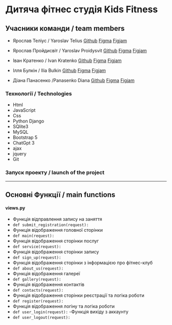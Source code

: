 # Дитяча фітнес студія Kids Fitness

## Учасники команди / team members

- Ярослав Теліус / Yaroslav Telius 
[Github](https://github.com/TeliusYaroslav "Github")
[Figma](https://www.figma.com/design/B4FPYXDBsxMPMCjVxroGOU/Untitled?node-id=0-1&t=M1SHABTPBk7JIkpU-0 "Figma")
[Figjam](https://www.figma.com/board/SdWArB2QfOjYUKFSFBrJoM/Untitled?node-id=0-1&t=RFILsCbM5wzPIvhM-0 "Figjam")

- Ярослав Пройдисвіт / Yaroslav Proidysvit 
[Github](https://github.com/geniyhub "Github")
[Figma](https://www.figma.com/design/B4FPYXDBsxMPMCjVxroGOU/Untitled?node-id=0-1&t=szvfV9d10XQNp5V6-1 "Figma")
[Figjam](https://www.figma.com/board/SdWArB2QfOjYUKFSFBrJoM/Untitled?node-id=0-1&t=SHinTeKmjVd3m2uz-1 "Figjam")

- Іван Кратенко / Ivan Kratenko 
[Github](https://github.com/ruopodfg "Github")
[Figma](https://www.figma.com/design/B4FPYXDBsxMPMCjVxroGOU/Untitled?node-id=0-1&t=9pMWxwRTPLGG3xZW-1 "Figma")
[Figjam](https://www.figma.com/board/SdWArB2QfOjYUKFSFBrJoM/Untitled?node-id=0-1&t=ok4nPbWmv5KGHww2-1 "Figjam")

- Ілля Булкін / Ilia Bulkin
[Github](https://github.com/IliaBulkin "Github")
[Figma](https://www.figma.com/design/6w1t0BhnualqM0xpowc2F7/Untitled-(Copy)?t=J5kjRN5uvvqwk8qT-1 "Figma")
[Figjam](https://www.figma.com/board/dbu0I6zzVvfbtMzvg6TiIE/Untitled-(Copy)?node-id=7-361&t=chMWSF2sfJdf2S2m-1 "Figjam")

- Діана Панасенко /Panasenko Diana
[Github](https://github.com/PanasenkoDiana "Github")
[Figma](https://www.figma.com/design/B4FPYXDBsxMPMCjVxroGOU/Untitled?t=Xzdp1BLUnI5nLwLm-0 "Figma")
[Figjam](https://www.figma.com/board/SdWArB2QfOjYUKFSFBrJoM/Untitled?node-id=0-1&t=Y9qskt3i5QIP55ed-0 "Figjam")

### Технології / Technologies
- Html
- JavaScript
- Css
- Python Django 
- SQlite3
- MySQL
- Bootstrap 5
- ChatGpt 3
- ajax 
- jquery
- Git

### Запуск проекту / launch of the project 
- ---

## Основні Функції / main functions
#### views.py
- Функція відправлення запису на заняття 
- ``def submit_registration(request): ``
- Функція відображення головної сторінки
- ``def main(request):``
- Функція відображення сторінки послуг
- ``def service(request):``
- Функція відображення сторінки запису
- ``def sign_up(request):``
- Функція відображення сторінки з інформацією про фітнес-клуб
- ``def about_us(request):``
- Функція відображення галереї
- ``def gallery(request):``
- Функція відображення контактів
- ``def contacts(request):``
- Функція відображення сторінки реєстрації та логіка роботи
- ``def register(request):``
- Функція відображення логіну та логіка роботи
- ``def user_login(request):``
-Функція вихіду з аккаунту
- ``def user_logout(request):``




